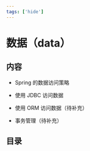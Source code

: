 ```yaml
---
tags: ['hide']
---
```



# 数据（data）

## 内容

- Spring 的数据访问策略

- 使用 JDBC 访问数据

- 使用 ORM 访问数据（待补充）

- 事务管理（待补充）

## 目录


